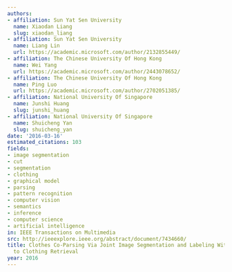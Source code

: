 ```yaml
---
authors:
- affiliation: Sun Yat Sen University
  name: Xiaodan Liang
  slug: xiaodan_liang
- affiliation: Sun Yat Sen University
  name: Liang Lin
  url: https://academic.microsoft.com/author/2132855449/
- affiliation: The Chinese University Of Hong Kong
  name: Wei Yang
  url: https://academic.microsoft.com/author/2443078652/
- affiliation: The Chinese University Of Hong Kong
  name: Ping Luo
  url: https://academic.microsoft.com/author/2702051385/
- affiliation: National University Of Singapore
  name: Junshi Huang
  slug: junshi_huang
- affiliation: National University Of Singapore
  name: Shuicheng Yan
  slug: shuicheng_yan
date: '2016-03-16'
estimated_citations: 103
fields:
- image segmentation
- cut
- segmentation
- clothing
- graphical model
- parsing
- pattern recognition
- computer vision
- semantics
- inference
- computer science
- artificial intelligence
in: IEEE Transactions on Multimedia
src: http://ieeexplore.ieee.org/abstract/document/7434660/
title: Clothes Co-Parsing Via Joint Image Segmentation and Labeling With Application
  to Clothing Retrieval
year: 2016
---
```

